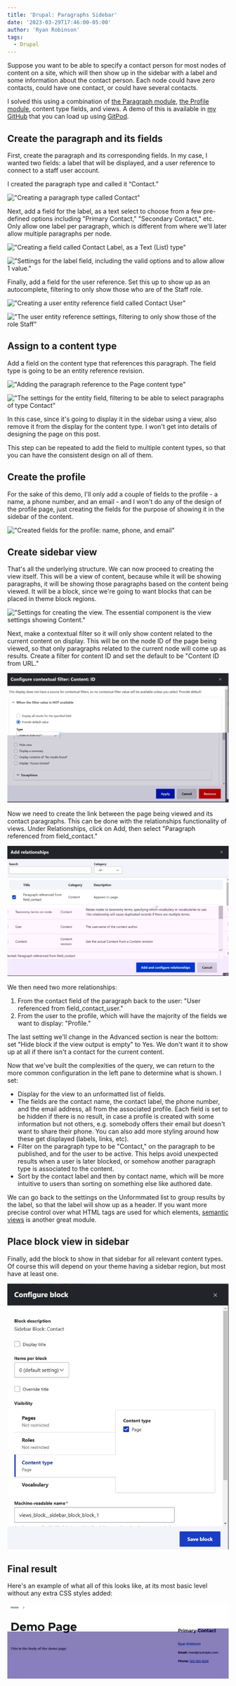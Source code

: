 ```yaml
---
title: 'Drupal: Paragraphs Sidebar'
date: '2023-03-29T17:46:00-05:00'
author: 'Ryan Robinson'
tags:
  - Drupal
---
```


Suppose you want to be able to specify a contact person for most nodes of content on a site, which will then show up in the sidebar with a label and some information about the contact person. Each node could have zero contacts, could have one contact, or could have several contacts.

I solved this using a combination of [the Paragraph module](https://www.drupal.org/project/paragraphs), [the Profile module](https://www.drupal.org/project/profile), content type fields, and views. A demo of this is available in [my GitHub](https://github.com/ryan-l-robinson/Drupal-paragraphs-sidebar) that you can load up using [GitPod](https://www.gitpod.io/).

## Create the paragraph and its fields

First, create the paragraph and its corresponding fields. In my case, I wanted two fields: a label that will be displayed, and a user reference to connect to a staff user account.

I created the paragraph type and called it “Contact.”

!["Creating a paragraph type called Contact"](./create-paragraph.PNG)

Next, add a field for the label, as a text select to choose from a few pre-defined options including "Primary Contact," "Secondary Contact," etc. Only allow one label per paragraph, which is different from where we'll later allow multiple paragraphs per node.

!["Creating a field called Contact Label, as a Text (List) type"](./create-label-field.PNG)

!["Settings for the label field, including the valid options and to allow allow 1 value."](./label-settings.PNG)

Finally, add a field for the user reference. Set this up to show up as an autocomplete, filtering to only show those who are of the Staff role.

!["Creating a user entity reference field called Contact User"](./create-user-field.PNG)

!["The user entity reference settings, filtering to only show those of the role Staff"](./user-filter.PNG)

## Assign to a content type

Add a field on the content type that references this paragraph. The field type is going to be an entity reference revision.

!["Adding the paragraph reference to the Page content type"](./add-field-content-type.PNG)

!["The settings for the entity field, filtering to be able to select paragraphs of type Contact"](./entity-reference-paragraph-type.PNG)

In this case, since it's going to display it in the sidebar using a view, also remove it from the display for the content type. I won't get into details of designing the page on this post.

This step can be repeated to add the field to multiple content types, so that you can have the consistent design on all of them.

## Create the profile

For the sake of this demo, I'll only add a couple of fields to the profile - a name, a phone number, and an email - and I won't do any of the design of the profile page, just creating the fields for the purpose of showing it in the sidebar of the content.

!["Created fields for the profile: name, phone, and email"](./profile-fields.PNG)

## Create sidebar view

That's all the underlying structure. We can now proceed to creating the view itself. This will be a view of content, because while it will be showing paragraphs, it will be showing those paragraphs based on the content being viewed. It will be a block, since we're going to want blocks that can be placed in theme block regions.

!["Settings for creating the view. The essential component is the view settings showing Content."](./start-view.PNG)

Next, make a contextual filter so it will only show content related to the current content on display. This will be on the node ID of the page being viewed, so that only paragraphs related to the current node will come up as results. Create a filter for content ID and set the default to be "Content ID from URL."

!["Settings for the contextual filter, the content ID set to default on the content ID in the URL."](./contextual-filter.jpg)

Now we need to create the link between the page being viewed and its contact paragraphs. This can be done with the relationships functionality of views. Under Relationships, click on Add, then select "Paragraph referenced from field_contact."

!["Adding a relationship to paragraph referenced from field_contact."](./relationship.jpg)

We then need two more relationships:

1. From the contact field of the paragraph back to the user: "User referenced from field_contact_user."
2. From the user to the profile, which will have the majority of the fields we want to display: "Profile."

The last setting we'll change in the Advanced section is near the bottom: set "Hide block if the view output is empty" to Yes. We don't want it to show up at all if there isn't a contact for the current content.

Now that we've built the complexities of the query, we can return to the more common configuration in the left pane to determine what is shown. I set:

- Display for the view to an unformatted list of fields.
- The fields are the contact name, the contact label, the phone number, and the email address, all from the associated profile. Each field is set to be hidden if there is no result, in case a profile is created with some information but not others, e.g. somebody offers their email but doesn't want to share their phone. You can also add more styling around how these get displayed (labels, links, etc).
- Filter on the paragraph type to be "Contact," on the paragraph to be published, and for the user to be active. This helps avoid unexpected results when a user is later blocked, or somehow another paragraph type is associated to the content.
- Sort by the contact label and then by contact name, which will be more intuitive to users than sorting on something else like authored date.

We can go back to the settings on the Unformmated list to group results by the label, so that the label will show up as a header. If you want more precise control over what HTML tags are used for which elements, [semantic views](https://www.drupal.org/project/semanticviews) is another great module.

## Place block view in sidebar

Finally, add the block to show in that sidebar for all relevant content types. Of course this will depend on your theme having a sidebar region, but most have at least one.

!["Adding a block to appear in the sidebar of the Page content type"](./block.jpg)

## Final result

Here's an example of what all of this looks like, at its most basic level without any extra CSS styles added:

!["Sidebar in place on a demo page, showing the Primary Contact label, name Ryan Robinson linked to the profile, email address, and phone number as a valid phone link."](./demo.jpg)
